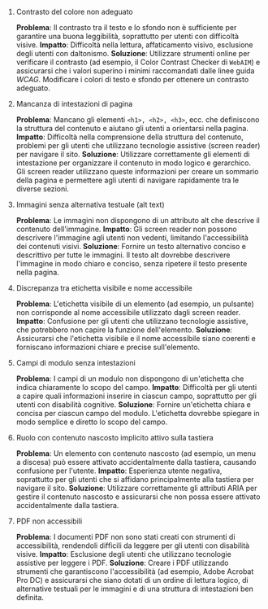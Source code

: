 1. Contrasto del colore non adeguato

    **Problema**: Il contrasto tra il testo e lo sfondo non è sufficiente per garantire una buona leggibilità, soprattutto per utenti con difficoltà visive.
    **Impatto**: Difficoltà nella lettura, affaticamento visivo, esclusione degli utenti con daltonismo.
    **Soluzione**: Utilizzare strumenti online per verificare il contrasto (ad esempio, il Color Contrast Checker di `WebAIM`) e assicurarsi che i valori superino i minimi raccomandati dalle linee guida $WCAG$. Modificare i colori di testo e sfondo per ottenere un contrasto adeguato.

2. Mancanza di intestazioni di pagina

    **Problema**: Mancano gli elementi `<h1>, <h2>, <h3>`, ecc. che definiscono la struttura del contenuto e aiutano gli utenti a orientarsi nella pagina.
    **Impatto**: Difficoltà nella comprensione della struttura del contenuto, problemi per gli utenti che utilizzano tecnologie assistive (screen reader) per navigare il sito.
    **Soluzione**: Utilizzare correttamente gli elementi di intestazione per organizzare il contenuto in modo logico e gerarchico. Gli screen reader utilizzano queste informazioni per creare un sommario della pagina e permettere agli utenti di navigare rapidamente tra le diverse sezioni.

3. Immagini senza alternativa testuale (alt text)

    **Problema**: Le immagini non dispongono di un attributo alt che descrive il contenuto dell'immagine.
    **Impatto**: Gli screen reader non possono descrivere l'immagine agli utenti non vedenti, limitando l'accessibilità dei contenuti visivi.
    **Soluzione**: Fornire un testo alternativo conciso e descrittivo per tutte le immagini. Il testo alt dovrebbe descrivere l'immagine in modo chiaro e conciso, senza ripetere il testo presente nella pagina.

4. Discrepanza tra etichetta visibile e nome accessibile

    **Problema**: L'etichetta visibile di un elemento (ad esempio, un pulsante) non corrisponde al nome accessibile utilizzato dagli screen reader.
    **Impatto**: Confusione per gli utenti che utilizzano tecnologie assistive, che potrebbero non capire la funzione dell'elemento.
    **Soluzione**: Assicurarsi che l'etichetta visibile e il nome accessibile siano coerenti e forniscano informazioni chiare e precise sull'elemento.

5. Campi di modulo senza intestazioni

    **Problema**: I campi di un modulo non dispongono di un'etichetta che indica chiaramente lo scopo del campo.
    **Impatto**: Difficoltà per gli utenti a capire quali informazioni inserire in ciascun campo, soprattutto per gli utenti con disabilità cognitive.
    **Soluzione**: Fornire un'etichetta chiara e concisa per ciascun campo del modulo. L'etichetta dovrebbe spiegare in modo semplice e diretto lo scopo del campo.

6. Ruolo con contenuto nascosto implicito attivo sulla tastiera

    **Problema**: Un elemento con contenuto nascosto (ad esempio, un menu a discesa) può essere attivato accidentalmente dalla tastiera, causando confusione per l'utente.
    **Impatto**: Esperienza utente negativa, soprattutto per gli utenti che si affidano principalmente alla tastiera per navigare il sito.
    **Soluzione**: Utilizzare correttamente gli attributi ARIA per gestire il contenuto nascosto e assicurarsi che non possa essere attivato accidentalmente dalla tastiera.

7. PDF non accessibili

    **Problema**: I documenti PDF non sono stati creati con strumenti di accessibilità, rendendoli difficili da leggere per gli utenti con disabilità visive.
    **Impatto**: Esclusione degli utenti che utilizzano tecnologie assistive per leggere i PDF.
    **Soluzione**: Creare i PDF utilizzando strumenti che garantiscono l'accessibilità (ad esempio, Adobe Acrobat Pro DC) e assicurarsi che siano dotati di un ordine di lettura logico, di alternative testuali per le immagini e di una struttura di intestazioni ben definita.